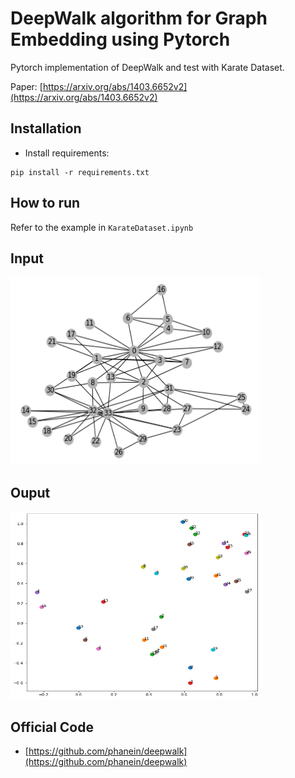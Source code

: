 # DeepWalk algorithm for Graph Embedding using Pytorch
Pytorch implementation of DeepWalk and test with Karate Dataset.

Paper: [https://arxiv.org/abs/1403.6652v2](https://arxiv.org/abs/1403.6652v2)
## Installation

* Install requirements:
```
pip install -r requirements.txt
```

## How to run

Refer to the example in `KarateDataset.ipynb`

## Input
<img src="input.png" width="400" height="300">

## Ouput
<img src="output.png" width="400" height="300">

## Official Code

  * [https://github.com/phanein/deepwalk](https://github.com/phanein/deepwalk)
